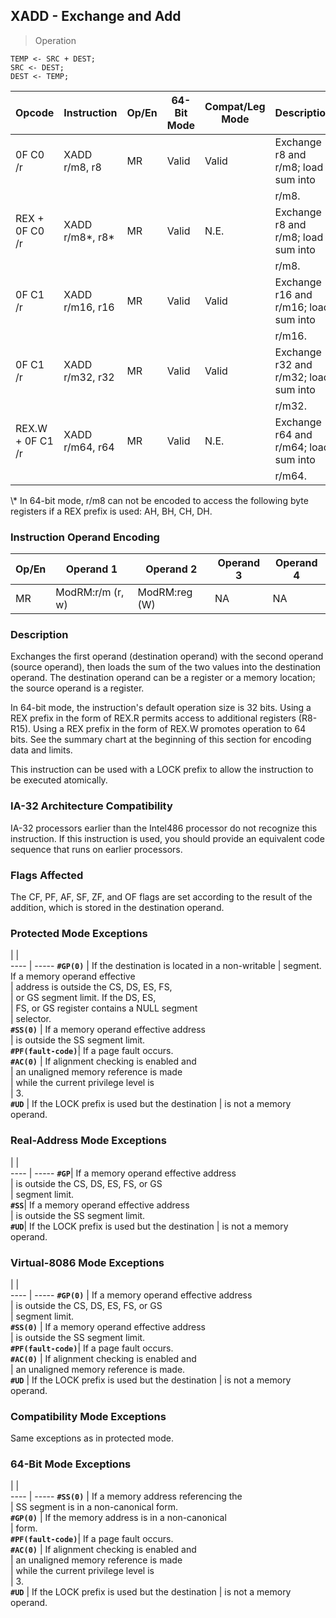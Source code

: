 ## XADD - Exchange and Add

> Operation

``` slim
TEMP <- SRC + DEST;
SRC <- DEST;
DEST <- TEMP;

```

 Opcode          | Instruction    | Op/En| 64-Bit Mode| Compat/Leg Mode| Description                          
 ---  | --- | --- | --- | --- | ---
 0F C0 /r        | XADD r/m8, r8  | MR   | Valid      | Valid          | Exchange r8 and r/m8; load sum into  
                 |                |      |            |                | r/m8.                                
 REX + 0F C0 /r  | XADD r/m8\*, r8\*| MR   | Valid      | N.E.           | Exchange r8 and r/m8; load sum into  
                 |                |      |            |                | r/m8.                                
 0F C1 /r        | XADD r/m16, r16| MR   | Valid      | Valid          | Exchange r16 and r/m16; load sum into
                 |                |      |            |                | r/m16.                               
 0F C1 /r        | XADD r/m32, r32| MR   | Valid      | Valid          | Exchange r32 and r/m32; load sum into
                 |                |      |            |                | r/m32.                               
 REX.W + 0F C1 /r| XADD r/m64, r64| MR   | Valid      | N.E.           | Exchange r64 and r/m64; load sum into
                 |                |      |            |                | r/m64.                               
<aside class="notification">
\* In 64-bit mode, r/m8 can not be encoded to access the following byte
registers if a REX prefix is used: AH, BH, CH, DH.
</aside>


### Instruction Operand Encoding
 Op/En| Operand 1       | Operand 2    | Operand 3| Operand 4
 ---  | --- | --- | --- | ---
 MR   | ModRM:r/m (r, w)| ModRM:reg (W)| NA       | NA       

### Description
Exchanges the first operand (destination operand) with the second operand (source
operand), then loads the sum of the two values into the destination operand.
The destination operand can be a register or a memory location; the source operand
is a register.

In 64-bit mode, the instruction's default operation size is 32 bits. Using a
REX prefix in the form of REX.R permits access to additional registers (R8-R15).
Using a REX prefix in the form of REX.W promotes operation to 64 bits. See the
summary chart at the beginning of this section for encoding data and limits.

This instruction can be used with a LOCK prefix to allow the instruction to
be executed atomically.


### IA-32 Architecture Compatibility
IA-32 processors earlier than the Intel486 processor do not recognize this instruction.
If this instruction is used, you should provide an equivalent code sequence
that runs on earlier processors.



### Flags Affected
The CF, PF, AF, SF, ZF, and OF flags are set according to the result of the
addition, which is stored in the destination operand.


### Protected Mode Exceptions
   | |  
---- | -----
 **``#GP(0)``**         | If the destination is located in a non-writable
                | segment. If a memory operand effective         
                | address is outside the CS, DS, ES, FS,         
                | or GS segment limit. If the DS, ES,            
                | FS, or GS register contains a NULL segment     
                | selector.                                      
 **``#SS(0)``**         | If a memory operand effective address          
                | is outside the SS segment limit.               
 **``#PF(fault-code)``**| If a page fault occurs.                        
 **``#AC(0)``**         | If alignment checking is enabled and           
                | an unaligned memory reference is made          
                | while the current privilege level is           
                | 3.                                             
 **``#UD``**            | If the LOCK prefix is used but the destination 
                | is not a memory operand.                       

### Real-Address Mode Exceptions
   | |  
---- | -----
 **``#GP``**| If a memory operand effective address         
    | is outside the CS, DS, ES, FS, or GS          
    | segment limit.                                
 **``#SS``**| If a memory operand effective address         
    | is outside the SS segment limit.              
 **``#UD``**| If the LOCK prefix is used but the destination
    | is not a memory operand.                      

### Virtual-8086 Mode Exceptions
   | |  
---- | -----
 **``#GP(0)``**         | If a memory operand effective address         
                | is outside the CS, DS, ES, FS, or GS          
                | segment limit.                                
 **``#SS(0)``**         | If a memory operand effective address         
                | is outside the SS segment limit.              
 **``#PF(fault-code)``**| If a page fault occurs.                       
 **``#AC(0)``**         | If alignment checking is enabled and          
                | an unaligned memory reference is made.        
 **``#UD``**            | If the LOCK prefix is used but the destination
                | is not a memory operand.                      

### Compatibility Mode Exceptions
Same exceptions as in protected mode.


### 64-Bit Mode Exceptions
   | |  
---- | -----
 **``#SS(0)``**         | If a memory address referencing the           
                | SS segment is in a non-canonical form.        
 **``#GP(0)``**         | If the memory address is in a non-canonical   
                | form.                                         
 **``#PF(fault-code)``**| If a page fault occurs.                       
 **``#AC(0)``**         | If alignment checking is enabled and          
                | an unaligned memory reference is made         
                | while the current privilege level is          
                | 3.                                            
 **``#UD``**            | If the LOCK prefix is used but the destination
                | is not a memory operand.                      
